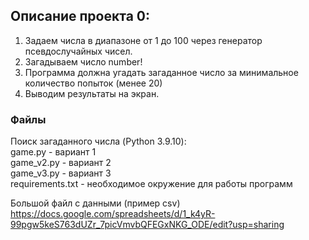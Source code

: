## Описание проекта 0:
1. Задаем числа в диапазоне от 1 до 100 через генератор псевдослучайных чисел.
2. Загадываем число number!
3. Программа должна угадать загаданное число за минимальное количество попыток (менее 20)
4. Выводим результаты на экран.

### Файлы
Поиск загаданного числа (Python 3.9.10):  
game.py - вариант 1  
game_v2.py - вариант 2  
game_v3.py - вариант 3  
requirements.txt - необходимое окружение для работы программ


Большой файл с данными (пример csv)  
<https://docs.google.com/spreadsheets/d/1_k4yR-99pgw5keS763dUZr_7picVmvbQFEGxNKG_ODE/edit?usp=sharing>




